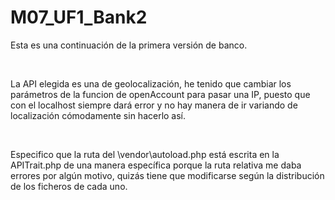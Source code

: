 # M07_UF1_Bank2
<p>Esta es una continuación de la primera versión de banco.</p><br>
<p>La API elegida es una de geolocalización, he tenido que cambiar los parámetros de la funcion de openAccount para pasar una IP, puesto que con el localhost siempre dará error y no hay manera de ir variando de localización cómodamente sin hacerlo así.</p><br>
<p>Especifico que la ruta del \vendor\autoload.php está escrita en la APITrait.php de una manera específica porque la ruta relativa me daba errores por algún motivo, quizás tiene que modificarse según la distribución de los ficheros de cada uno.</p>
